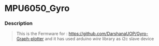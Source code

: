 # MPU6050_Gyro
### Description
  > This is the Fermware for : https://github.com/DarshanaUOP/Gyro-Graph-plotter and it has used arduino *wire* library as i2c slave device
